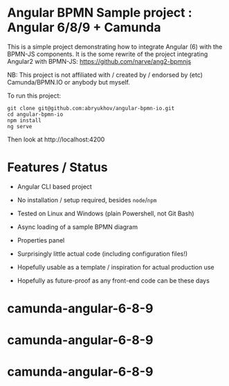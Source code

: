 # Angular BPMN Sample project : Angular 6/8/9 + Camunda



This is a simple project demonstrating how to integrate Angular (6) with the BPMN-JS components. It is the 
some rewrite of the project integrating Angular2 with BPMN-JS: https://github.com/narve/ang2-bpmnjs 

NB: This project is not affiliated with / created by / endorsed by (etc) Camunda/BPMN.IO or anybody but myself. 


To run this project: 
 
    git clone git@github.com:abryukhov/angular-bpmn-io.git
    cd angular-bpmn-io
    npm install
    ng serve 
    
Then look at http://localhost:4200


# Features / Status

- Angular CLI based project
- No installation / setup required, besides `node`/`npm`
- Tested on Linux and Windows (plain Powershell, not Git Bash)

- Async loading of a sample BPMN diagram
- Properties panel

- Surprisingly little actual code (including configuration files!)
- Hopefully usable as a template / inspiration for actual production use
- Hopefully as future-proof as any front-end code can be these days
 
# camunda-angular-6-8-9
# camunda-angular-6-8-9
# camunda-angular-6-8-9
